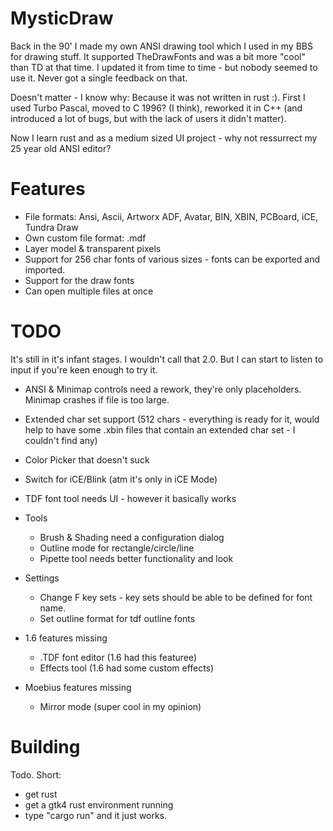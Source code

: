 # MysticDraw

Back in the 90' I made my own ANSI drawing tool which I used in my BBS for drawing stuff. It supported TheDrawFonts and was a bit more "cool" than TD at that time.
I updated it from time to time - but nobody seemed to use it. Never got a single feedback on that.

Doesn't matter - I know why: Because it was not written in rust :). First I used Turbo Pascal, moved to C 1996? (I think), reworked it in C++ (and introduced a lot of bugs, but with the lack of users it didn't matter).

Now I learn rust and as a medium sized UI project - why not ressurrect my 25 year old ANSI editor?

# Features

 * File formats: Ansi, Ascii, Artworx ADF, Avatar, BIN, XBIN, PCBoard, iCE, Tundra Draw
 * Own custom file format: .mdf
 * Layer model & transparent pixels
 * Support for 256 char fonts of various sizes - fonts can be exported and imported.
 * Support for the draw fonts
 * Can open multiple files at once

# TODO

It's still in it's infant stages. I wouldn't call that 2.0. But I can start to listen to input if you're keen enough to try it.

 * ANSI & Minimap controls need a rework, they're only placeholders. Minimap crashes if file is too large.
 * Extended char set support (512 chars - everything is ready for it, would help to have some .xbin
   files that contain an extended char set - I couldn't find any)
 * Color Picker that doesn't suck
 * Switch for iCE/Blink (atm it's only in iCE Mode)
 * TDF font tool needs UI - however it basically works

 * Tools
    * Brush & Shading need a configuration dialog
    * Outline mode for rectangle/circle/line
    * Pipette tool needs better functionality and look

 * Settings
    * Change F key sets - key sets should be able to be defined for font name.
    * Set outline format for tdf outline fonts
    
 * 1.6 features missing
    * .TDF font editor (1.6 had this featuree)
    * Effects tool (1.6 had some custom effects)
 * Moebius features missing
    * Mirror mode (super cool in my opinion)

# Building

Todo. Short:

* get rust
* get a gtk4 rust environment running
* type "cargo run" and it just works.